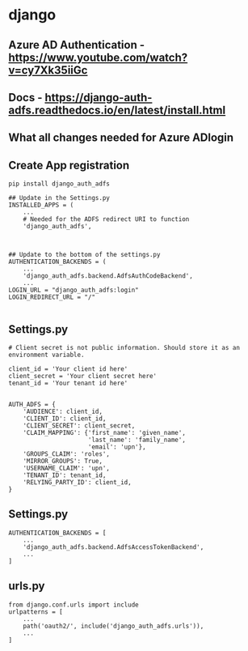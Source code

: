 # django
## Azure AD Authentication - https://www.youtube.com/watch?v=cy7Xk35iiGc
## Docs - https://django-auth-adfs.readthedocs.io/en/latest/install.html

## What all changes needed for Azure ADlogin
## Create App registration
```
pip install django_auth_adfs

## Update in the Settings.py
INSTALLED_APPS = (
    ...
    # Needed for the ADFS redirect URI to function
    'django_auth_adfs',



## Update to the bottom of the settings.py
AUTHENTICATION_BACKENDS = (
    ...
    'django_auth_adfs.backend.AdfsAuthCodeBackend',
    ...
LOGIN_URL = "django_auth_adfs:login"
LOGIN_REDIRECT_URL = "/"


```
## Settings.py
```
# Client secret is not public information. Should store it as an environment variable.

client_id = 'Your client id here'
client_secret = 'Your client secret here'
tenant_id = 'Your tenant id here'


AUTH_ADFS = {
    'AUDIENCE': client_id,
    'CLIENT_ID': client_id,
    'CLIENT_SECRET': client_secret,
    'CLAIM_MAPPING': {'first_name': 'given_name',
                      'last_name': 'family_name',
                      'email': 'upn'},
    'GROUPS_CLAIM': 'roles',
    'MIRROR_GROUPS': True,
    'USERNAME_CLAIM': 'upn',
    'TENANT_ID': tenant_id,
    'RELYING_PARTY_ID': client_id,
}

```
##  Settings.py
```
AUTHENTICATION_BACKENDS = [
    ...
    'django_auth_adfs.backend.AdfsAccessTokenBackend',
    ...
]
```
## urls.py
```
from django.conf.urls import include
urlpatterns = [
    ...
    path('oauth2/', include('django_auth_adfs.urls')),
    ...
]
```
## 










```
